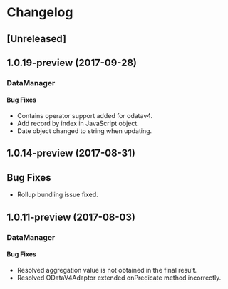 # Changelog

## [Unreleased]

## 1.0.19-preview (2017-09-28)

### DataManager

#### Bug Fixes
- Contains operator support added for odatav4.
- Add record by index in JavaScript object.
- Date object changed to string when updating.

## 1.0.14-preview (2017-08-31)

## Bug Fixes
- Rollup bundling issue fixed.

## 1.0.11-preview (2017-08-03)

### DataManager

#### Bug Fixes

- Resolved aggregation value is not obtained in the final result.
- Resolved ODataV4Adaptor extended onPredicate method incorrectly.